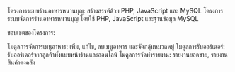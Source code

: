 โครงการระบบร้านอาหารหนานบุญ: สร้างสรรค์ด้วย PHP, JavaScript และ MySQL
โครงการ ระบบจัดการร้านอาหารหนานบุญ 
โดยใช้ PHP, JavaScript และฐานข้อมูล MySQL 

ขอบเขตของโครงการ:

โมดูลการจัดการเมนูอาหาร: เพิ่ม, แก้ไข, ลบเมนูอาหาร และจัดกลุ่มหมวดหมู่
โมดูลการรับออร์เดอร์: รับออร์เดอร์จากลูกค้าทั้งแบบหน้าร้านและออนไลน์
โมดูลการจัดทำรายงาน: รายงานยอดขาย, รายงานสินค้าคงคลัง
